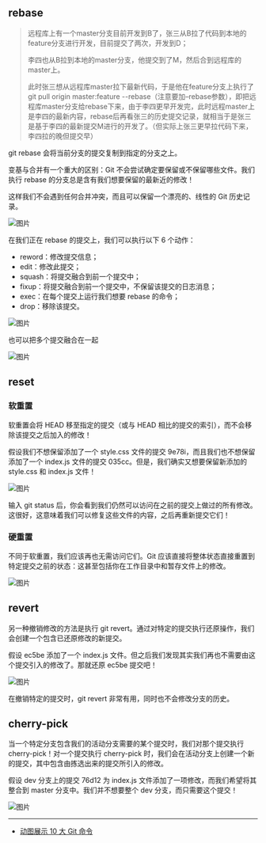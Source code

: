 
## rebase

> 远程库上有一个master分支目前开发到B了，张三从B拉了代码到本地的feature分支进行开发，目前提交了两次，开发到D；
>
> 李四也从B拉到本地的master分支，他提交到了M，然后合到远程库的master上。
>
> 此时张三想从远程库master拉下最新代码，于是他在feature分支上执行了git pull origin master:feature --rebase（注意要加–rebase参数），即把远程库master分支给rebase下来，由于李四更早开发完，此时远程master上是李四的最新内容，rebase后再看张三的历史提交记录，就相当于是张三是基于李四的最新提交M进行的开发了。（但实际上张三更早拉代码下来，李四拉的晚但提交早）

git rebase 会将当前分支的提交复制到指定的分支之上。

变基与合并有一个重大的区别：Git 不会尝试确定要保留或不保留哪些文件。我们执行 rebase 的分支总是含有我们想要保留的最新近的修改！

这样我们不会遇到任何合并冲突，而且可以保留一个漂亮的、线性的 Git 历史记录。

![图片](https://mmbiz.qpic.cn/mmbiz_gif/KmXPKA19gWicpG4ibricDjhseFOGY3Qnc47FiaRJ1xKcJMYB3pBQMgiaLBzK6iaOLbuR4gH7BuBhPiaaiahmookDvqgpiaw/640?wx_fmt=gif&tp=wxpic&wxfrom=5&wx_lazy=1)

在我们正在 rebase 的提交上，我们可以执行以下 6 个动作：

- reword：修改提交信息；
- edit：修改此提交；
- squash：将提交融合到前一个提交中；
- fixup：将提交融合到前一个提交中，不保留该提交的日志消息；
- exec：在每个提交上运行我们想要 rebase 的命令；
- drop：移除该提交。

![图片](https://mmbiz.qpic.cn/mmbiz_gif/KmXPKA19gWicpG4ibricDjhseFOGY3Qnc47FDicRVQzOh1vlCQqE23BENZgIicDq2muUskwgibkZria8mlWEVb4pzicGbg/640?wx_fmt=gif&tp=wxpic&wxfrom=5&wx_lazy=1)

也可以把多个提交融合在一起

![图片](https://mmbiz.qpic.cn/mmbiz_gif/KmXPKA19gWicpG4ibricDjhseFOGY3Qnc47Sc3LdpTun3jytlmFwzxgCfZeQ5M0VyUH2CsCUbjlIM8hFBiabSqSpibw/640?wx_fmt=gif&tp=wxpic&wxfrom=5&wx_lazy=1)

## reset

### 软重置

软重置会将 HEAD 移至指定的提交（或与 HEAD 相比的提交的索引），而不会移除该提交之后加入的修改！

假设我们不想保留添加了一个 style.css 文件的提交 9e78i，而且我们也不想保留添加了一个 index.js 文件的提交 035cc。但是，我们确实又想要保留新添加的 style.css 和 index.js 文件！

![图片](https://mmbiz.qpic.cn/mmbiz_gif/KmXPKA19gWicpG4ibricDjhseFOGY3Qnc478EJlujcsicVPVaJJdS5IJxsWibc4Cx1gHwJfKZiciawXOyv7a00pXlJfFQ/640?wx_fmt=gif&tp=wxpic&wxfrom=5&wx_lazy=1)

输入 git status 后，你会看到我们仍然可以访问在之前的提交上做过的所有修改。这很好，这意味着我们可以修复这些文件的内容，之后再重新提交它们！

### 硬重置

不同于软重置，我们应该再也无需访问它们。Git 应该直接将整体状态直接重置到特定提交之前的状态：这甚至包括你在工作目录中和暂存文件上的修改。

![图片](https://mmbiz.qpic.cn/mmbiz_gif/KmXPKA19gWicpG4ibricDjhseFOGY3Qnc47LykI1SUAn2jH2ap0PAwrkS56v1cI2iahkgc6xtjzQZxmJZ6XVzGzXTA/640?wx_fmt=gif&tp=wxpic&wxfrom=5&wx_lazy=1)

## revert

另一种撤销修改的方法是执行 git revert。通过对特定的提交执行还原操作，我们会创建一个包含已还原修改的新提交。

假设 ec5be 添加了一个 index.js 文件。但之后我们发现其实我们再也不需要由这个提交引入的修改了。那就还原 ec5be 提交吧！

![图片](https://mmbiz.qpic.cn/mmbiz_gif/KmXPKA19gWicpG4ibricDjhseFOGY3Qnc47pTrKzKv4jkibqvicsfSAPiaEQsn9sFIxlCo3D2uEXfupoztIpN6lTAgCQ/640?wx_fmt=gif&tp=wxpic&wxfrom=5&wx_lazy=1)

在撤销特定的提交时，git revert 非常有用，同时也不会修改分支的历史。

## cherry-pick

当一个特定分支包含我们的活动分支需要的某个提交时，我们对那个提交执行 cherry-pick！对一个提交执行 cherry-pick 时，我们会在活动分支上创建一个新的提交，其中包含由拣选出来的提交所引入的修改。

假设 dev 分支上的提交 76d12 为 index.js 文件添加了一项修改，而我们希望将其整合到 master 分支中。我们并不想要整个 dev 分支，而只需要这个提交！

![图片](https://mmbiz.qpic.cn/mmbiz_gif/KmXPKA19gWicpG4ibricDjhseFOGY3Qnc47AuQfYgNQZReR1KdnSOcYCmRk64Cq7S46cqSiaTuCsKG3w0m8FiagfxFQ/640?wx_fmt=gif&tp=wxpic&wxfrom=5&wx_lazy=1)

---

- [动图展示 10 大 Git 命令](https://dev.to/lydiahallie/cs-visualized-useful-git-commands-37p1)
